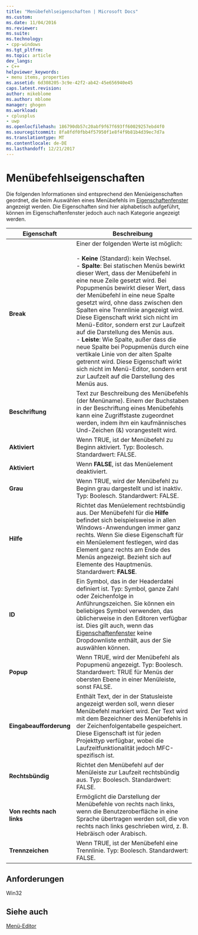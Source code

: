 ```yaml
---
title: "Menübefehlseigenschaften | Microsoft Docs"
ms.custom: 
ms.date: 11/04/2016
ms.reviewer: 
ms.suite: 
ms.technology:
- cpp-windows
ms.tgt_pltfrm: 
ms.topic: article
dev_langs:
- C++
helpviewer_keywords:
- menu items, properties
ms.assetid: 6d308205-3c9e-42f2-ab42-45e656940e45
caps.latest.revision: 
author: mikeblome
ms.author: mblome
manager: ghogen
ms.workload:
- cplusplus
- uwp
ms.openlocfilehash: 186790db57c20abf9f67f693ff60029257ebd4f0
ms.sourcegitcommit: 8fa8fdf0fbb4f57950f1e8f4f9b81b4d39ec7d7a
ms.translationtype: MT
ms.contentlocale: de-DE
ms.lasthandoff: 12/21/2017
---
```

# <a name="menu-command-properties"></a>Menübefehlseigenschaften
Die folgenden Informationen sind entsprechend den Menüeigenschaften geordnet, die beim Auswählen eines Menübefehls im [Eigenschaftenfenster](/visualstudio/ide/reference/properties-window) angezeigt werden. Die Eigenschaften sind hier alphabetisch aufgeführt, können im Eigenschaftenfenster jedoch auch nach Kategorie angezeigt werden.  
  
|Eigenschaft|Beschreibung|  
|--------------|-----------------|  
|**Break**|Einer der folgenden Werte ist möglich:<br /><br /> -   **Keine** (Standard): kein Wechsel.<br />-   **Spalte**: Bei statischen Menüs bewirkt dieser Wert, dass der Menübefehl in eine neue Zeile gesetzt wird. Bei Popupmenüs bewirkt dieser Wert, dass der Menübefehl in eine neue Spalte gesetzt wird, ohne dass zwischen den Spalten eine Trennlinie angezeigt wird. Diese Eigenschaft wirkt sich nicht im Menü-Editor, sondern erst zur Laufzeit auf die Darstellung des Menüs aus.<br />-   **Leiste**: Wie Spalte, außer dass die neue Spalte bei Popupmenüs durch eine vertikale Linie von der alten Spalte getrennt wird. Diese Eigenschaft wirkt sich nicht im Menü-Editor, sondern erst zur Laufzeit auf die Darstellung des Menüs aus.|  
|**Beschriftung**|Text zur Beschreibung des Menübefehls (der Menüname). Einem der Buchstaben in der Beschriftung eines Menübefehls kann eine Zugriffstaste zugeordnet werden, indem ihm ein kaufmännisches Und-Zeichen (&) vorangestellt wird.|  
|**Aktiviert**|Wenn TRUE, ist der Menübefehl zu Beginn aktiviert. Typ: Boolesch. Standardwert: FALSE.|  
|**Aktiviert**|Wenn **FALSE**, ist das Menüelement deaktiviert.|  
|**Grau**|Wenn TRUE, wird der Menübefehl zu Beginn grau dargestellt und ist inaktiv. Typ: Boolesch. Standardwert: FALSE.|  
|**Hilfe**|Richtet das Menüelement rechtsbündig aus. Der Menübefehl für die **Hilfe** befindet sich beispielsweise in allen Windows-Anwendungen immer ganz rechts. Wenn Sie diese Eigenschaft für ein Menüelement festlegen, wird das Element ganz rechts am Ende des Menüs angezeigt. Bezieht sich auf Elemente des Hauptmenüs. Standardwert: **FALSE**.|  
|**ID**|Ein Symbol, das in der Headerdatei definiert ist. Typ: Symbol, ganze Zahl oder Zeichenfolge in Anführungszeichen. Sie können ein beliebiges Symbol verwenden, das üblicherweise in den Editoren verfügbar ist. Dies gilt auch, wenn das [Eigenschaftenfenster](/visualstudio/ide/reference/properties-window) keine Dropdownliste enthält, aus der Sie auswählen können.|  
|**Popup**|Wenn TRUE, wird der Menübefehl als Popupmenü angezeigt. Typ: Boolesch. Standardwert: TRUE für Menüs der obersten Ebene in einer Menüleiste, sonst FALSE.|  
|**Eingabeaufforderung**|Enthält Text, der in der Statusleiste angezeigt werden soll, wenn dieser Menübefehl markiert wird. Der Text wird mit dem Bezeichner des Menübefehls in der Zeichenfolgentabelle gespeichert. Diese Eigenschaft ist für jeden Projekttyp verfügbar, wobei die Laufzeitfunktionalität jedoch MFC-spezifisch ist.|  
|**Rechtsbündig**|Richtet den Menübefehl auf der Menüleiste zur Laufzeit rechtsbündig aus. Typ: Boolesch. Standardwert: FALSE.|  
|**Von rechts nach links**|Ermöglicht die Darstellung der Menübefehle von rechts nach links, wenn die Benutzeroberfläche in eine Sprache übertragen werden soll, die von rechts nach links geschrieben wird, z. B. Hebräisch oder Arabisch.|  
|**Trennzeichen**|Wenn TRUE, ist der Menübefehl eine Trennlinie. Typ: Boolesch. Standardwert: FALSE.|  
  

  
## <a name="requirements"></a>Anforderungen  
 Win32  
  
## <a name="see-also"></a>Siehe auch  
 [Menü-Editor](../windows/menu-editor.md)